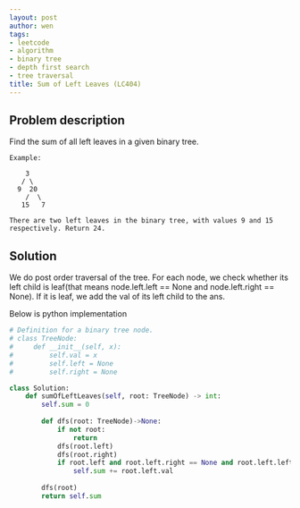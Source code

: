 ```yaml
---
layout: post
author: wen
tags:
- leetcode
- algorithm
- binary tree
- depth first search
- tree traversal
title: Sum of Left Leaves (LC404)
---
```


## Problem description
Find the sum of all left leaves in a given binary tree.

```
Example:

    3
   / \
  9  20
    /  \
   15   7

There are two left leaves in the binary tree, with values 9 and 15 respectively. Return 24.
```

## Solution
We do post order traversal of the tree. For each node, we check whether its left child is leaf(that means node.left.left == None and node.left.right == None). If it is leaf, we add the val of its left child to the ans.

Below is python implementation

```python
# Definition for a binary tree node.
# class TreeNode:
#     def __init__(self, x):
#         self.val = x
#         self.left = None
#         self.right = None

class Solution:
    def sumOfLeftLeaves(self, root: TreeNode) -> int:
        self.sum = 0
        
        def dfs(root: TreeNode)->None:
            if not root:
                return
            dfs(root.left)
            dfs(root.right)
            if root.left and root.left.right == None and root.left.left == None:
                self.sum += root.left.val
        
        dfs(root)
        return self.sum
				
```